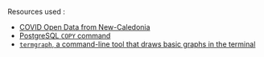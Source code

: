 Resources used :

- [COVID Open Data from New-Caledonia](https://github.com/adriens/covid19-action-plan-nc)
- [PostgreSQL `COPY` command](https://www.postgresql.org/docs/current/sql-copy.html)
- [`termgraph`, a command-line tool that draws basic graphs in the terminal](https://github.com/mkaz/termgraph)